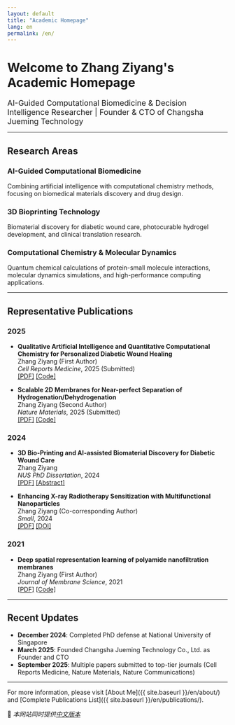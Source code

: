 ```yaml
---
layout: default
title: "Academic Homepage"
lang: en
permalink: /en/
---
```


<div class="hero-section">
  <h1>Welcome to Zhang Ziyang's Academic Homepage</h1>
  <p style="font-size: 1.1rem; color: var(--text-secondary); margin: 0; position: relative; z-index: 1;">AI-Guided Computational Biomedicine & Decision Intelligence Researcher | Founder & CTO of Changsha Jueming Technology</p>
</div>

<hr class="section-divider">

## Research Areas

<div class="research-topics">
  <div class="topic-card">
    <h3>AI-Guided Computational Biomedicine</h3>
    <p>Combining artificial intelligence with computational chemistry methods, focusing on biomedical materials discovery and drug design.</p>
  </div>
  
  <div class="topic-card">
    <h3>3D Bioprinting Technology</h3>
    <p>Biomaterial discovery for diabetic wound care, photocurable hydrogel development, and clinical translation research.</p>
  </div>
  
  <div class="topic-card">
    <h3>Computational Chemistry & Molecular Dynamics</h3>
    <p>Quantum chemical calculations of protein-small molecule interactions, molecular dynamics simulations, and high-performance computing applications.</p>
  </div>
</div>

<hr class="section-divider">

## Representative Publications

### 2025

- **Qualitative Artificial Intelligence and Quantitative Computational Chemistry for Personalized Diabetic Wound Healing**  
  Zhang Ziyang (First Author)  
  *Cell Reports Medicine*, 2025 (Submitted)  
  [[PDF]](#) [[Code]](#)

- **Scalable 2D Membranes for Near-perfect Separation of Hydrogenation/Dehydrogenation**  
  Zhang Ziyang (Second Author)  
  *Nature Materials*, 2025 (Submitted)  
  [[PDF]](#) [[Code]](#)

### 2024

- **3D Bio-Printing and AI-assisted Biomaterial Discovery for Diabetic Wound Care**  
  Zhang Ziyang  
  *NUS PhD Dissertation*, 2024  
  [[PDF]](#) [[Abstract]](#)

- **Enhancing X-ray Radiotherapy Sensitization with Multifunctional Nanoparticles**  
  Zhang Ziyang (Co-corresponding Author)  
  *Small*, 2024  
  [[PDF]](#) [[DOI]](#)

### 2021

- **Deep spatial representation learning of polyamide nanofiltration membranes**  
  Zhang Ziyang (First Author)  
  *Journal of Membrane Science*, 2021  
  [[PDF]](#) [[Code]](#)

<hr class="section-divider">

## Recent Updates

- **December 2024**: Completed PhD defense at National University of Singapore
- **March 2025**: Founded Changsha Jueming Technology Co., Ltd. as Founder and CTO
- **September 2025**: Multiple papers submitted to top-tier journals (Cell Reports Medicine, Nature Materials, Nature Communications)

---

For more information, please visit [About Me]({{ site.baseurl }}/en/about/) and [Complete Publications List]({{ site.baseurl }}/en/publications/).

<div class="language-notice">
📍 <em>本网站同时提供<a href="{{ site.baseurl }}/">中文版本</a></em>
</div>